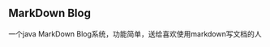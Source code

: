 ## [](https://github.com/234369425/Markdown-Blog/blob/master/doc/img/bug32.png?raw=true)MarkDown Blog[](https://github.com/234369425/Markdown-Blog/blob/master/doc/img/cat48.png?raw=true) ##

一个java MarkDown Blog系统，功能简单，送给喜欢使用markdown写文档的人


